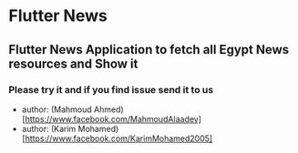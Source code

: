 # Flutter News

## Flutter News Application to fetch all Egypt News resources and Show it

### Please try it and if you find issue send it to us



* author: (Mahmoud Ahmed)[https://www.facebook.com/MahmoudAlaadev]
* author: (Karim Mohamed)[https://www.facebook.com/KarimMohamed2005]
